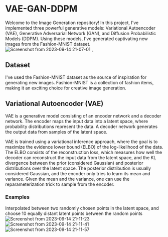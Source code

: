 # VAE-GAN-DDPM

Welcome to the Image Generation repository! In this project, I've implemented three powerful generative models: Variational Autoencoder (VAE), Generative Adversarial Network (GAN), and Diffusion Probabilistic Models (DDPM). Using these models, I've generated captivating new images from the Fashion-MNIST dataset.
![Screenshot from 2023-09-14 21-07-01](https://github.com/hamidrezayaghobi/VAE-GAN-DDPM/assets/59170724/14d0ed6f-4147-4072-9440-8bba36cbf060) ,</br>


## Dataset
I've used the Fashion-MNIST dataset as the source of inspiration for generating new images. Fashion-MNIST is a collection of fashion items, making it an exciting choice for creative image generation.

## Variational Autoencoder (VAE)
VAE is a generative model consisting of an encoder network and a decoder network. The encoder maps the input data into a latent space, where probability distributions represent the data. A decoder network generates the output data from samples of the latent space.

VAE is trained using a variational inference approach, where the goal is to maximize the evidence lower bound (ELBO) of the log-likelihood of the data. The ELBO consists of the reconstruction loss, which measures how well the decoder can reconstruct the input data from the latent space, and the KL divergence between the prior (considered Gaussian) and posterior distributions over the latent space. The posterior distribution is usually considered Gaussian, and the encoder only tries to learn its mean and variance. Given the mean and the variance, one can use the reparameterization trick to sample from the encoder.
### Examples
Interpolated between two randomly chosen points in the latent space, and choose 10 equally distant latent points between the random points
![Screenshot from 2023-09-14 21-11-23](https://github.com/hamidrezayaghobi/VAE-GAN-DDPM/assets/59170724/eaaa14a6-ac02-4de1-ad11-07e34112305e)
![Screenshot from 2023-09-14 21-11-41](https://github.com/hamidrezayaghobi/VAE-GAN-DDPM/assets/59170724/44dcb400-cc09-4911-9f2f-b0928e6328d1)
![Screenshot from 2023-09-14 21-11-57](https://github.com/hamidrezayaghobi/VAE-GAN-DDPM/assets/59170724/7143e7ee-06e3-42b7-b437-1064474eaadd)


